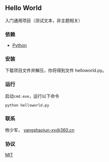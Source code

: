 ## Hello World

入门通用项目（测试文本，非主题相关）

### 依赖

- [Python](https://www.python.org)

### 安装

下载项目文件并解压，你将得到文件 helloworld.py。

### 运行

启动`cmd.exe`，运行以下命令

`python helloworld.py`

### 联系

杨少军， yangshaojun-xy@360.cn

### 协议

[MIT](https://mit-license.org)
